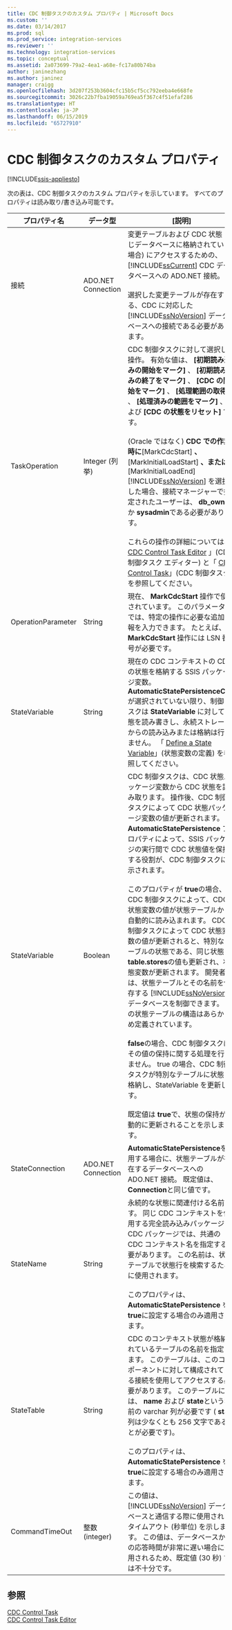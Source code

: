 ```yaml
---
title: CDC 制御タスクのカスタム プロパティ | Microsoft Docs
ms.custom: ''
ms.date: 03/14/2017
ms.prod: sql
ms.prod_service: integration-services
ms.reviewer: ''
ms.technology: integration-services
ms.topic: conceptual
ms.assetid: 2a073699-79a2-4ea1-a68e-fc17a80b74ba
author: janinezhang
ms.author: janinez
manager: craigg
ms.openlocfilehash: 3d207f253b3604cfc15b5cf5cc792eeba4e668fe
ms.sourcegitcommit: 3026c22b7fba19059a769ea5f367c4f51efaf286
ms.translationtype: HT
ms.contentlocale: ja-JP
ms.lasthandoff: 06/15/2019
ms.locfileid: "65727910"
---
```

# <a name="cdc-control-task-custom-properties"></a>CDC 制御タスクのカスタム プロパティ

[!INCLUDE[ssis-appliesto](../../includes/ssis-appliesto-ssvrpluslinux-asdb-asdw-xxx.md)]


  次の表は、CDC 制御タスクのカスタム プロパティを示しています。 すべてのプロパティは読み取り/書き込み可能です。  
  
|プロパティ名|データ型|[説明]|  
|-------------------|---------------|-----------------|  
|接続|ADO.NET Connection|変更テーブルおよび CDC 状態 (同じデータベースに格納されている場合) にアクセスするための、 [!INCLUDE[ssCurrent](../../includes/sscurrent-md.md)] CDC データベースへの ADO.NET 接続。<br /><br /> 選択した変更テーブルが存在する、CDC に対応した [!INCLUDE[ssNoVersion](../../includes/ssnoversion-md.md)] データベースへの接続である必要があります。|  
|TaskOperation|Integer (列挙)|CDC 制御タスクに対して選択した操作。 有効な値は、 **[初期読み込みの開始をマーク]** 、 **[初期読み込みの終了をマーク]** 、 **[CDC の開始をマーク]** 、 **[処理範囲の取得]** 、 **[処理済みの範囲をマーク]** 、および **[CDC の状態をリセット]** です。<br /><br /> (Oracle ではなく) **CDC での作業時に**[MarkCdcStart] **、** [MarkInitialLoadStart] **、または** [MarkInitialLoadEnd] [!INCLUDE[ssNoVersion](../../includes/ssnoversion-md.md)] を選択した場合、接続マネージャーで指定されたユーザーは、  **db_owner** か **sysadmin**である必要があります。<br /><br /> これらの操作の詳細については、「 [CDC Control Task Editor](../../integration-services/control-flow/cdc-control-task-editor.md) 」(CDC 制御タスク エディター) と「 [CDC Control Task](../../integration-services/control-flow/cdc-control-task.md)」(CDC 制御タスク) を参照してください。|  
|OperationParameter|String|現在、 **MarkCdcStart** 操作で使用されています。 このパラメーターでは、特定の操作に必要な追加情報を入力できます。 たとえば、 **MarkCdcStart** 操作には LSN 番号が必要です。|  
|StateVariable|String|現在の CDC コンテキストの CDC の状態を格納する SSIS パッケージ変数。 **AutomaticStatePersistenceCDC** が選択されていない限り、制御タスクは **StateVariable** に対して状態を読み書きし、永続ストレージからの読み込みまたは格納は行いません。 「 [Define a State Variable](../../integration-services/data-flow/define-a-state-variable.md)」(状態変数の定義) を参照してください。|  
|StateVariable|Boolean|CDC 制御タスクは、CDC 状態パッケージ変数から CDC 状態を読み取ります。 操作後、CDC 制御タスクによって CDC 状態パッケージ変数の値が更新されます。 **AutomaticStatePersistence** プロパティによって、SSIS パッケージの実行間で CDC 状態値を保持する役割が、CDC 制御タスクに指示されます。<br /><br /> このプロパティが **true**の場合、CDC 制御タスクによって、CDC 状態変数の値が状態テーブルから自動的に読み込まれます。 CDC 制御タスクによって CDC 状態変数の値が更新されると、特別なテーブルの状態である、同じ状態 **table.stores**の値も更新され、状態変数が更新されます。 開発者は、状態テーブルとその名前を保存する [!INCLUDE[ssNoVersion](../../includes/ssnoversion-md.md)] データベースを制御できます。 この状態テーブルの構造はあらかじめ定義されています。<br /><br /> **false**の場合、CDC 制御タスクはその値の保持に関する処理を行いません。 true の場合、CDC 制御タスクが特別なテーブルに状態を格納し、StateVariable を更新します。<br /><br /> 既定値は **true**で、状態の保持が自動的に更新されることを示します。|  
|StateConnection|ADO.NET Connection|**AutomaticStatePersistence**を使用する場合に、状態テーブルが存在するデータベースへの ADO.NET 接続。 既定値は、 **Connection**と同じ値です。|  
|StateName|String|永続的な状態に関連付ける名前です。 同じ CDC コンテキストを使用する完全読み込みパッケージと CDC パッケージでは、共通の CDC コンテキスト名を指定する必要があります。 この名前は、状態テーブルで状態行を検索するために使用されます。<br /><br /> このプロパティは、 **AutomaticStatePersistence** を **true**に設定する場合のみ適用されます。|  
|StateTable|String|CDC のコンテキスト状態が格納されているテーブルの名前を指定します。 このテーブルは、このコンポーネントに対して構成されている接続を使用してアクセスする必要があります。 このテーブルには、 **name** および **state**という名前の varchar 列が必要です ( **state** 列は少なくとも 256 文字であることが必要です)。<br /><br /> このプロパティは、 **AutomaticStatePersistence** を **true**に設定する場合のみ適用されます。|  
|CommandTimeOut|整数 (integer)|この値は、 [!INCLUDE[ssNoVersion](../../includes/ssnoversion-md.md)] データベースと通信する際に使用されるタイムアウト (秒単位) を示します。 この値は、データベースからの応答時間が非常に遅い場合に使用されるため、既定値 (30 秒) では不十分です。|  
  
## <a name="see-also"></a>参照  
 [CDC Control Task](../../integration-services/control-flow/cdc-control-task.md)   
 [CDC Control Task Editor](../../integration-services/control-flow/cdc-control-task-editor.md)  
  
  
